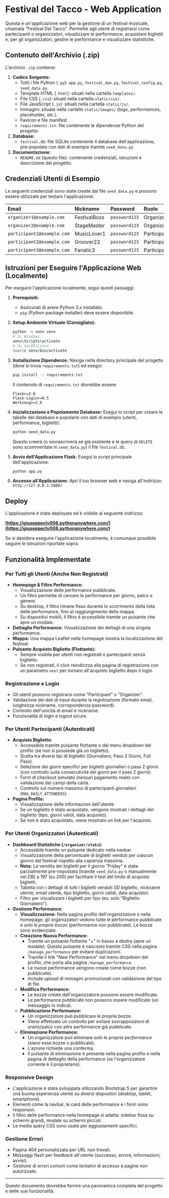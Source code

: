 # Festival del Tacco - Web Application

Questa è un'applicazione web per la gestione di un festival musicale, chiamata "Festival Del Tacco". Permette agli utenti di registrarsi come partecipanti o organizzatori, visualizzare le performance, acquistare biglietti e, per gli organizzatori, gestire le performance e visualizzare statistiche.

## Contenuto dell'Archivio (.zip)

L'archivio `.zip` contiene:

1.  **Codice Sorgente:**
    *   Tutti i file Python (`.py`): `app.py`, `festival_dao.py`, `festival_config.py`, `seed_data.py`.
    *   Template HTML (`.html`): situati nella cartella `templates/`.
    *   File CSS (`.css`): situati nella cartella `static/css/`.
    *   File JavaScript (`.js`): situati nella cartella `static/js/`.
    *   Immagini: situate nelle cartelle `static/images/` (logo, performances, placeholder, etc.).
    *   Favicon e file manifest.
    *   `requirements.txt`: file contenente le dipendenze Python del progetto.
2.  **Database:**
    *   `festival.db`: file SQLite contenente il database dell'applicazione, pre-popolato con dati di esempio tramite `seed_data.py`.
3.  **Documentazione:**
    *   `README.md` (questo file): contenente credenziali, istruzioni e descrizione del progetto.

## Credenziali Utenti di Esempio

Le seguenti credenziali sono state create dal file `seed_data.py` e possono essere utilizzate per testare l'applicazione:

| Email                      | Nickname      | Password    | Ruolo       |
| :------------------------- | :------------ | :---------- | :---------- |
| `organizer1@example.com`   | FestivalBoss  | `password123` | Organizer   |
| `organizer2@example.com`   | StageMaster   | `password123` | Organizer   |
| `participant1@example.com` | MusicLover1   | `password123` | Participant |
| `participant2@example.com` | Groover22     | `password123` | Participant |
| `participant3@example.com` | Fanatic3      | `password123` | Participant |

## Istruzioni per Eseguire l'Applicazione Web (Localmente)

Per eseguire l'applicazione localmente, segui questi passaggi:

1.  **Prerequisiti:**
    *   Assicurati di avere Python 3.x installato.
    *   `pip` (Python package installer) deve essere disponibile.

2.  **Setup Ambiente Virtuale (Consigliato):**
    ```bash
    python -m venv venv
    # Su Windows
    venv\Scripts\activate
    # Su macOS/Linux
    source venv/bin/activate
    ```

3.  **Installazione Dipendenze:**
    Naviga nella directory principale del progetto (dove si trova `requirements.txt`) ed esegui:
    ```bash
    pip install -r requirements.txt
    ```
    Il contenuto di `requirements.txt` dovrebbe essere:
    ```
    Flask>=2.0
    Flask-Login>=0.5
    Werkzeug>=2.0
    ```

4.  **Inizializzazione e Popolamento Database:**
    Esegui lo script per creare le tabelle del database e popolarle con dati di esempio (utenti, performance, biglietti):
    ```bash
    python seed_data.py
    ```
    Questo creerà (o sovrascriverà se già esistente e le query di `DELETE` sono scommentate in `seed_data.py`) il file `festival.db`.

5.  **Avvio dell'Applicazione Flask:**
    Esegui lo script principale dell'applicazione:
    ```bash
    python app.py
    ```

6.  **Accesso all'Applicazione:**
    Apri il tuo browser web e naviga all'indirizzo: `http://127.0.0.1:5000/`

## Deploy

L'applicazione è stata deployata ed è visibile al seguente indirizzo:

**[https://giuseppeclv008.pythonanywhere.com/](https://giuseppeclv008.pythonanywhere.com/)**

Se si desidera eseguire l'applicazione localmente, è comunque possibile seguire le istruzioni riportate sopra.

## Funzionalità Implementate

### Per Tutti gli Utenti (Anche Non Registrati)

*   **Homepage & Filtro Performance:**
    *   Visualizzazione delle performance pubblicate.
    *   Un filtro permette di cercare le performance per giorno, palco e genere.
    *   Su desktop, il filtro rimane fisso durante lo scorrimento della lista delle performance, fino al raggiungimento della mappa.
    *   Su dispositivi mobili, il filtro è accessibile tramite un pulsante che apre un modale.
*   **Dettaglio Performance:** Visualizzazione dei dettagli di una singola performance.
*   **Mappa:** Una mappa Leaflet nella homepage mostra la localizzazione del festival.
*   **Pulsante Acquisto Biglietto (Flottante):**
    *   Sempre visibile per utenti non registrati o partecipanti senza biglietto.
    *   Se non registrati, il click reindirizza alla pagina di registrazione con un parametro `next` per tornare all'acquisto biglietto dopo il login.

### Registrazione e Login

*   Gli utenti possono registrarsi come "Participant" o "Organizer".
*   Validazione dei dati di input durante la registrazione (formato email, lunghezza nickname, corrispondenza password).
*   Controllo dell'unicità di email e nickname.
*   Funzionalità di login e logout sicure.

### Per Utenti Partecipanti (Autenticati)

*   **Acquisto Biglietto:**
    *   Accessibile tramite pulsante flottante o dal menu dropdown del profilo (se non si possiede già un biglietto).
    *   Scelta tra diversi tipi di biglietto (Giornaliero, Pass 2 Giorni, Full Pass).
    *   Selezione dei giorni specifici per biglietti giornalieri o pass 2 giorni (con controllo sulla consecutività dei giorni per il pass 2 giorni).
    *   Form di checkout simulato (nessun pagamento reale) con validazione dei campi della carta.
    *   Controllo sul numero massimo di partecipanti giornalieri (`MAX_DAILY_ATTENDEES`).
*   **Pagina Profilo:**
    *   Visualizzazione delle informazioni dell'utente.
    *   Se un biglietto è stato acquistato, vengono mostrati i dettagli del biglietto (tipo, giorni validi, data acquisto).
    *   Se non è stato acquistato, viene mostrato un link per l'acquisto.

### Per Utenti Organizzatori (Autenticati)

*   **Dashboard Statistiche (`/organizer/stats`):**
    *   Accessibile tramite un pulsante dedicato nella navbar.
    *   Visualizzazione della percentuale di biglietti venduti per ciascun giorno del festival rispetto alla capienza massima.
    *   **Nota:** La vendita dei biglietti per il giorno "Friday" è stata parzialmente pre-impostata (tramite `seed_data.py` o manualmente nel DB) a 197 (su 200) per facilitare il test del limite di acquisto biglietti.
    *   Tabella con i dettagli di tutti i biglietti venduti (ID biglietto, nickname utente, email utente, tipo biglietto, giorni validi, data acquisto).
    *   Filtro per visualizzare i biglietti per tipo (es. solo "Biglietto Giornaliero").
*   **Gestione Performance:**
    *   **Visualizzazione:** Nella pagina profilo dell'organizzatore e nella homepage, gli organizzatori vedono tutte le performance pubblicate e *solo le proprie bozze* (performance non pubblicate). Le bozze sono evidenziate.
    *   **Creazione Nuova Performance:**
        *   Tramite un pulsante flottante "+" in basso a destra (apre un modale). Questo pulsante è nascosto tramite CSS nella pagina `/manage_performance` per evitare duplicazioni.
        *   Tramite il link "New Performance" nel menu dropdown del profilo, che porta alla pagina `/manage_performance`.
        *   Le nuove performance vengono create come bozze (non pubblicate).
        *   Include upload di immagini promozionali con validazione del tipo di file.
    *   **Modifica Performance:**
        *   Le bozze create dall'organizzatore possono essere modificate.
        *   Le performance pubblicate non possono essere modificate (un messaggio lo indica).
    *   **Pubblicazione Performance:**
        *   Un organizzatore può pubblicare le proprie bozze.
        *   Viene effettuato un controllo per evitare sovrapposizioni di orario/palco con altre performance già pubblicate.
    *   **Eliminazione Performance:**
        *   Un organizzatore può eliminare *solo le proprie performance* (siano esse bozze o pubblicate).
        *   L'azione richiede una conferma.
        *   Il pulsante di eliminazione è presente nella pagina profilo e nella pagina di dettaglio della performance (se l'organizzatore corrente è il proprietario).

### Responsive Design

*   L'applicazione è stata sviluppata utilizzando Bootstrap 5 per garantire una buona esperienza utente su diversi dispositivi (desktop, tablet, smartphone).
*   Elementi come la navbar, le card delle performance e i form sono responsivi.
*   Il filtro delle performance nella homepage si adatta: sidebar fissa su schermi grandi, modale su schermi piccoli.
*   Le media query CSS sono usate per aggiustamenti specifici.

### Gestione Errori

*   Pagina 404 personalizzata per URL non trovati.
*   Messaggi flash per feedback all'utente (successo, errore, informazioni, avvisi).
*   Gestione di errori comuni come tentativi di accesso a pagine non autorizzate.

---

Questo documento dovrebbe fornire una panoramica completa del progetto e delle sue funzionalità.